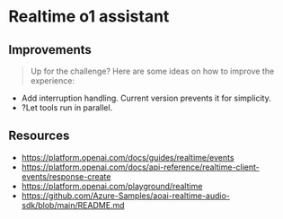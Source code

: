 # Realtime o1 assistant

## Improvements
> Up for the challenge? Here are some ideas on how to improve the experience:

- Add interruption handling. Current version prevents it for simplicity.
- ?Let tools run in parallel.


## Resources
- https://platform.openai.com/docs/guides/realtime/events
- https://platform.openai.com/docs/api-reference/realtime-client-events/response-create
- https://platform.openai.com/playground/realtime
- https://github.com/Azure-Samples/aoai-realtime-audio-sdk/blob/main/README.md
